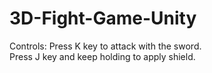 # 3D-Fight-Game-Unity
 
Controls:
Press K key to attack with the sword.  
Press J key and keep holding to apply shield.  
